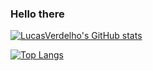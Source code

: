 ### Hello there

[![LucasVerdelho's GitHub stats](https://github-readme-stats.vercel.app/api?username=LucasVerdelho&count_private=true&hide=issues&show_icons=true&theme=synthwave)](https://github.com/anuraghazra/github-readme-stats)

[![Top Langs](https://github-readme-stats.vercel.app/api/top-langs/?username=LucasVerdelho&hide=javascript,html,roff&layout=compact&theme=synthwave&langs_count=6)](https://github.com/anuraghazra/github-readme-stats)



<!--
**LucasVerdelho/LucasVerdelho** is a ✨ _special_ ✨ repository because its `README.md` (this file) appears on your GitHub profile.

Here are some ideas to get you started:

- 🔭 I’m currently working on ...
- 🌱 I’m currently learning ...
- 👯 I’m looking to collaborate on ...
- 🤔 I’m looking for help with ...
- 💬 Ask me about ...
- 📫 How to reach me: ...
- 😄 Pronouns: ...
- ⚡ Fun fact: ...
-->
